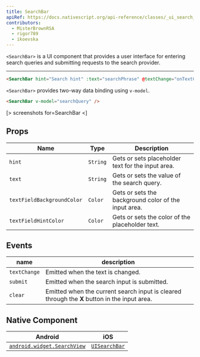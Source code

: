```yaml
---
title: SearchBar
apiRef: https://docs.nativescript.org/api-reference/classes/_ui_search_bar_.searchbar
contributors:
  - MisterBrownRSA
  - rigor789
  - ikoevska
---
```

`<SearchBar>` is a UI component that provides a user interface for entering search queries and submitting requests to the search provider.

* * *

```html
<SearchBar hint="Search hint" :text="searchPhrase" @textChange="onTextChanged" @submit="onSubmit" />
```

`<SearchBar>` provides two-way data binding using `v-model`.

```html
<SearchBar v-model="searchQuery" />
```

[> screenshots for=SearchBar <]

## Props

| Name                       | Type     | Description                                          |
| -------------------------- | -------- | ---------------------------------------------------- |
| `hint`                     | `String` | Gets or sets placeholder text for the input area.    |
| `text`                     | `String` | Gets or sets the value of the search query.          |
| `textFieldBackgroundColor` | `Color`  | Gets or sets the background color of the input area. |
| `textFieldHintColor`       | `Color`  | Gets or sets the color of the placeholder text.      |

## Events

| name         | description                                                                                  |
| ------------ | -------------------------------------------------------------------------------------------- |
| `textChange` | Emitted when the text is changed.                                                            |
| `submit`     | Emitted when the search input is submitted.                                                  |
| `clear`      | Emitted when the current search input is cleared through the **X** button in the input area. |

## Native Component

| Android                                                                                               | iOS                                                                          |
| ----------------------------------------------------------------------------------------------------- | ---------------------------------------------------------------------------- |
| [`android.widget.SearchView`](https://developer.android.com/reference/android/widget/SearchView.html) | [`UISearchBar`](https://developer.apple.com/documentation/uikit/uisearchbar) |